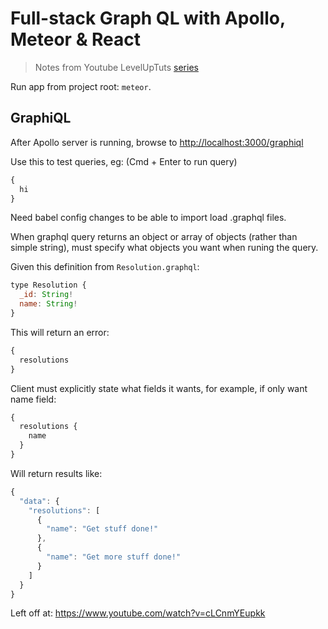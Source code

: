 # Full-stack Graph QL with Apollo, Meteor & React

> Notes from Youtube LevelUpTuts [series](https://www.youtube.com/watch?v=m0TC5DcFHDY&t=384s&list=PL_vZ4VzURIjxGu5N7wqNGM6R8h35xa9eV&index=2)

Run app from project root: `meteor`.

## GraphiQL

After Apollo server is running, browse to [http://localhost:3000/graphiql](http://localhost:3000/graphiql)

Use this to test queries, eg: (Cmd + Enter to run query)

```javascript
{
  hi
}
```

Need babel config changes to be able to import load .graphql files.

When graphql query returns an object or array of objects (rather than simple string), must specify what objects you want when runing the query.

Given this definition from `Resolution.graphql`:

```javascript
type Resolution {
  _id: String!
  name: String!
}
```

This will return an error:

```javascript
{
  resolutions
}
```

Client must explicitly state what fields it wants, for example, if only want name field:

```javascript
{
  resolutions {
    name
  }
}
```

Will return results like:

```javascript
{
  "data": {
    "resolutions": [
      {
        "name": "Get stuff done!"
      },
      {
        "name": "Get more stuff done!"
      }
    ]
  }
}
```

Left off at: https://www.youtube.com/watch?v=cLCnmYEupkk